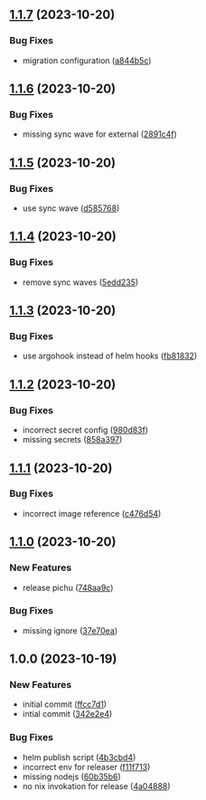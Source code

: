 ## [1.1.7](https://github.com/AtomiCloud/sulfone.zinc/compare/v1.1.6...v1.1.7) (2023-10-20)


### Bug Fixes

* migration configuration ([a844b5c](https://github.com/AtomiCloud/sulfone.zinc/commit/a844b5c5592e4db858e9081a66ece1e339cad4d7))

## [1.1.6](https://github.com/AtomiCloud/sulfone.zinc/compare/v1.1.5...v1.1.6) (2023-10-20)


### Bug Fixes

* missing sync wave for external ([2891c4f](https://github.com/AtomiCloud/sulfone.zinc/commit/2891c4fd69b8f6f5787f4224952226ea6378e956))

## [1.1.5](https://github.com/AtomiCloud/sulfone.zinc/compare/v1.1.4...v1.1.5) (2023-10-20)


### Bug Fixes

* use sync wave ([d585768](https://github.com/AtomiCloud/sulfone.zinc/commit/d5857689c8f617fd9711271c6fa41f1f9955687c))

## [1.1.4](https://github.com/AtomiCloud/sulfone.zinc/compare/v1.1.3...v1.1.4) (2023-10-20)


### Bug Fixes

* remove sync waves ([5edd235](https://github.com/AtomiCloud/sulfone.zinc/commit/5edd2355e96ba95a1b2406759051281b8cc3eea8))

## [1.1.3](https://github.com/AtomiCloud/sulfone.zinc/compare/v1.1.2...v1.1.3) (2023-10-20)


### Bug Fixes

* use argohook instead of helm hooks ([fb81832](https://github.com/AtomiCloud/sulfone.zinc/commit/fb81832ec472bb9f51b649348d76546b27c03b02))

## [1.1.2](https://github.com/AtomiCloud/sulfone.zinc/compare/v1.1.1...v1.1.2) (2023-10-20)


### Bug Fixes

* incorrect secret config ([980d83f](https://github.com/AtomiCloud/sulfone.zinc/commit/980d83f8f62f2fe4d5ea5e49ab19ddeefd1a718e))
* missing secrets ([858a397](https://github.com/AtomiCloud/sulfone.zinc/commit/858a397973e5d047b3d3b80a229813288f19a2e2))

## [1.1.1](https://github.com/AtomiCloud/sulfone.zinc/compare/v1.1.0...v1.1.1) (2023-10-20)


### Bug Fixes

* incorrect image reference ([c476d54](https://github.com/AtomiCloud/sulfone.zinc/commit/c476d5489646cb8d15de7ff074f2e6edd3d25aeb))

## [1.1.0](https://github.com/AtomiCloud/sulfone.zinc/compare/v1.0.0...v1.1.0) (2023-10-20)


### New Features

* release pichu ([748aa9c](https://github.com/AtomiCloud/sulfone.zinc/commit/748aa9c0509ae0f0f75620fdb16ab6d92e22e652))


### Bug Fixes

* missing ignore ([37e70ea](https://github.com/AtomiCloud/sulfone.zinc/commit/37e70eade0071ed26cd8523218e1b22ce0aae510))

## 1.0.0 (2023-10-19)


### New Features

* initial commit ([ffcc7d1](https://github.com/AtomiCloud/sulfone.zinc/commit/ffcc7d1888a91493db1337542b5523396cea2b0f))
* intial commit ([342e2e4](https://github.com/AtomiCloud/sulfone.zinc/commit/342e2e42d598d805b5db4f6f0c456896707181cf))


### Bug Fixes

* helm publish script ([4b3cbd4](https://github.com/AtomiCloud/sulfone.zinc/commit/4b3cbd46a589ccc16c1e3258212962bd8dca3e59))
* incorrect env for releaser ([f11f713](https://github.com/AtomiCloud/sulfone.zinc/commit/f11f713b881d8d9a80d344409d8d978db58af2e7))
* missing nodejs ([60b35b6](https://github.com/AtomiCloud/sulfone.zinc/commit/60b35b61f00bc12d784d9420d886e91ceb226317))
* no nix invokation for release ([4a04888](https://github.com/AtomiCloud/sulfone.zinc/commit/4a0488824e1073443b5226722450c08fb917f4ac))
